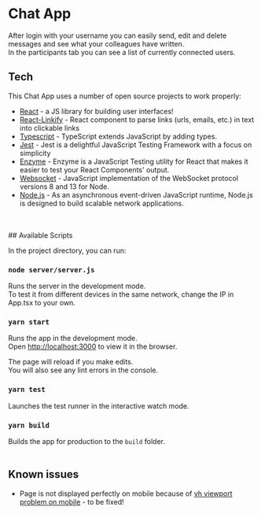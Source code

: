 # Chat App
 
After login with your username you can easily send, edit and delete messages and see what your colleagues have written. <br />In the participants tab you can see a list of currently connected users.

## Tech

This Chat App uses a number of open source projects to work properly:

* [React] - a JS library for building user interfaces!
* [React-Linkify] - React component to parse links (urls, emails, etc.) in text into clickable links
* [Typescript] - TypeScript extends JavaScript by adding types.
* [Jest] - Jest is a delightful JavaScript Testing Framework with a focus on simplicity
* [Enzyme] - Enzyme is a JavaScript Testing utility for React that makes it easier to test your React Components' output.
* [Websocket] - JavaScript implementation of the WebSocket protocol versions 8 and 13 for Node.
* [Node.js] - As an asynchronous event-driven JavaScript runtime, Node.js is designed to build scalable network applications.
<br />
<br />
## Available Scripts

In the project directory, you can run:


### `node server/server.js`

Runs the server in the development mode.<br />
To test it from different devices in the same network, change the IP in App.tsx to your own.

### `yarn start`

Runs the app in the development mode.<br />
Open [http://localhost:3000](http://localhost:3000) to view it in the browser.

The page will reload if you make edits.<br />
You will also see any lint errors in the console.

### `yarn test`

Launches the test runner in the interactive watch mode.<br />

### `yarn build`

Builds the app for production to the `build` folder.<br /><br />



## Known issues

* Page is not displayed perfectly on mobile because of [vh viewport problem on mobile](https://css-tricks.com/the-trick-to-viewport-units-on-mobile/) - to be fixed!




[React]: <https://reactjs.org/>
[React-Linkify]: <https://github.com/tasti/react-linkify>
[Jest]: <https://jestjs.io/>
[Enzyme]: <https://enzymejs.github.io/enzyme/>
[Typescript]: <https://www.typescriptlang.org/>
[Websocket]: <https://www.npmjs.com/package/websocket>
[Node.js]: <https://nodejs.org/en/about/>